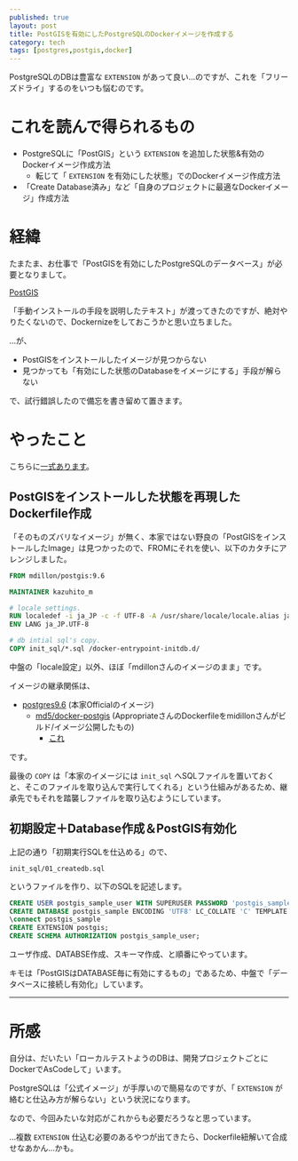 ```yaml
---
published: true
layout: post
title: PostGISを有効にしたPostgreSQLのDockerイメージを作成する
category: tech
tags: [postgres,postgis,docker]
---
```


PostgreSQLのDBは豊富な `EXTENSION` があって良い…のですが、これを「フリーズドライ」するのをいつも悩むのです。

# これを読んで得られるもの

- PostgreSQLに「PostGIS」という `EXTENSION` を追加した状態&有効のDockerイメージ作成方法
  - 転じて「 `EXTENSION` を有効にした状態」でのDockerイメージ作成方法
- 「Create Database済み」など「自身のプロジェクトに最適なDockerイメージ」作成方法

# 経緯

たまたま、お仕事で「PostGISを有効にしたPostgreSQLのデータベース」が必要となりまして。

[PostGIS](https://ja.wikipedia.org/wiki/PostGIS)

「手動インストールの手段を説明したテキスト」が渡ってきたのですが、絶対やりたくないので、Dockernizeをしておこうかと思い立ちました。

…が、

- PostGISをインストールしたイメージが見つからない
- 見つかっても「有効にした状態のDatabaseをイメージにする」手段が解らない

で、試行錯誤したので備忘を書き留めて置きます。

# やったこと

こちらに[一式あります](https://github.com/kazuhito-m/dockers/tree/master/postgres-with-postgis)。

## PostGISをインストールした状態を再現したDockerfile作成

「そのものズバリなイメージ」が無く、本家ではない野良の「PostGISをインストールしたImage」は見つかったので、FROMにそれを使い、以下のカタチにアレンジしました。

```Dockerfile
FROM mdillon/postgis:9.6

MAINTAINER kazuhito_m

# locale settings.
RUN localedef -i ja_JP -c -f UTF-8 -A /usr/share/locale/locale.alias ja_JP.UTF-8
ENV LANG ja_JP.UTF-8

# db intial sql's copy.
COPY init_sql/*.sql /docker-entrypoint-initdb.d/
```

中盤の「locale設定」以外、ほぼ「mdillonさんのイメージのまま」です。

イメージの継承関係は、

- [postgres9.6](https://hub.docker.com/_/postgres/) (本家Officialのイメージ)
  - [md5/docker-postgis](https://github.com/appropriate/docker-postgis) (AppropriateさんのDockerfileをmidillonさんがビルド/イメージ公開したもの)
    - [これ](https://github.com/kazuhito-m/dockers/blob/master/postgres-with-postgis/Dockerfile)

です。

最後の `COPY` は「本家のイメージには `init_sql` へSQLファイルを置いておくと、そこのファイルを取り込んで実行してくれる」という仕組みがあるため、継承先でもそれを踏襲しファイルを取り込むようにしています。

## 初期設定＋Database作成＆PostGIS有効化

上記の通り「初期実行SQLを仕込める」ので、

`init_sql/01_createdb.sql`

というファイルを作り、以下のSQLを記述します。

```sql
CREATE USER postgis_sample_user WITH SUPERUSER PASSWORD 'postgis_sample_user';
CREATE DATABASE postgis_sample ENCODING 'UTF8' LC_COLLATE 'C' TEMPLATE 'template0' OWNER 'postgis_sample_user';
\connect postgis_sample
CREATE EXTENSION postgis;
CREATE SCHEMA AUTHORIZATION postgis_sample_user;
```

ユーザ作成、DATABSE作成、スキーマ作成、と順番にやっています。

キモは「PostGISはDATABASE毎に有効にするもの」であるため、中盤で「データベースに接続し有効化」しています。

---

# 所感

自分は、だいたい「ローカルテストようのDBは、開発プロジェクトごとにDockerでAsCodeして」います。

PostgreSQLは「公式イメージ」が手厚いので簡易なのですが、「 `EXTENSION` が絡むと仕込み方が解らない」という状況になります。

なので、今回みたいな対応がこれからも必要だろうなと思っています。

…複数 `EXTENSION` 仕込む必要のあるやつが出てきたら、Dockerfile紐解いて合成せなあかん…かも。
